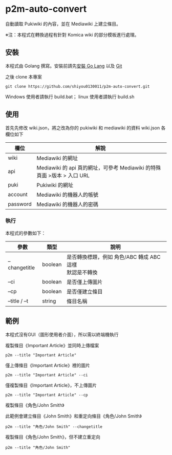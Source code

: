 # p2m-auto-convert

自動讀取 Pukiwiki 的內容，並在 Mediawiki 上建立條目。

※注：本程式在轉換過程有針對 Komica wiki 的部分模板進行處理。

## 安裝
本程式由 Golang 撰寫。安裝前請先[安裝 Go Lang](https://golang.org/doc/install) 以及 [Git](https://git-scm.com/downloads)

之後 clone 本專案

```
git clone https://github.com/shiyou0130011/p2m-auto-convert.git
```

Windows 使用者請執行 build.bat； linux 使用者請執行 build.sh

## 使用
首先先修改 wiki.json，將之改為你的 pukiwiki 和 mediawiki 的資料
wiki.json 各欄位如下
<table>
	<thead>
		<tr>
			<th>欄位</th>
			<th>解說</th>
		</tr>
	</thead>
	<tbody><tr>
		<td>wiki</td>
		<td>Mediawiki 的網址</td>
		</tr>
		<tr>
			<td>api</td>
			<td>Mediawiki 的 api 頁的網址，可參考 Mediawiki 的特殊頁面 &gt;版本 &gt; 入口 URL</td>
		</tr>
		<tr>
			<td>puki</td>
			<td>Pukiwiki 的網址</td>
		</tr>
		<tr>
			<td>account</td>
			<td>Mediawiki 的機器人的帳號</td>
		</tr>
		<tr>
			<td>password</td>
			<td>Mediawiki 的機器人的密碼</td>
		</tr>
	</tbody>
</table>

### 執行
本程式的參數如下：
<table>
	<thead>
		<tr>
			<th>參數</th>
			<th>類型</th>
			<th>說明</th>
		</tr>
	</thead>
	<tbody><tr>
		<td>–changetitle</td>
		<td>boolean</td>
		<td>
			是否轉換標題，例如 角色/ABC 轉成 ABC 這樣<br />
			默認是不轉換
		</td>
		</tr>
		<tr>
			<td>–ci</td>
			<td>boolean</td>
			<td>是否僅上傳圖片</td>
		</tr>
		<tr>
			<td>–cp</td>
			<td>boolean</td>
			<td>是否僅建立條目</td>
		</tr>
		<tr>
			<td>–title / –t</td>
			<td>string</td>
			<td>條目名稱</td>
		</tr>
	</tbody>
</table>

## 範例
本程式沒有GUI（圖形使用者介面），所以需以終端機執行

複製條目《Important Article》並同時上傳檔案
``` 
p2m --title "Important Article"
```

僅上傳條目《Important Article》裡的圖片
``` 
p2m --title "Important Article" --ci
```

僅複製條目《Important Article》，不上傳圖片
``` 
p2m --title "Important Article" --cp
```

複製條目《角色/John Smith》

此範例會建立條目《John Smith》和重定向條目《角色/John Smith》
```
p2m --title "角色/John Smith" --changetitle
```


複製條目《角色/John Smith》，但不建立重定向
```
p2m --title "角色/John Smith" 
```